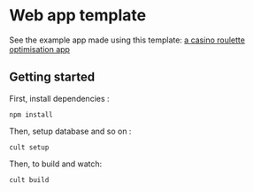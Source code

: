 # Web app template

See the example app made using this template: [a casino roulette optimisation app](https://crubier.github.com/webAppTemplate)

## Getting started

First, install dependencies :
```
npm install
```

Then, setup database and so on :
```
cult setup
```

Then, to build and watch:
```
cult build
```

